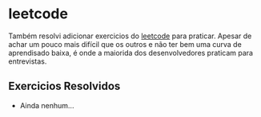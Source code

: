 # leetcode

Também resolvi adicionar exercicios do [leetcode](https://leetcode.com) para praticar.
Apesar de achar um pouco mais difícil que os outros e não ter bem uma curva de aprendisado baixa, é onde a maiorida dos desenvolvedores praticam para entrevistas.

## Exercicios Resolvidos

- Ainda nenhum...